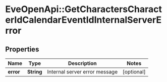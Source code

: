 # EveOpenApi::GetCharactersCharacterIdCalendarEventIdInternalServerError

## Properties
Name | Type | Description | Notes
------------ | ------------- | ------------- | -------------
**error** | **String** | Internal server error message | [optional] 


